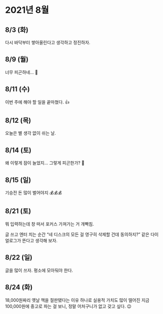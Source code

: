 # 2021년 8월

## 8/3 (화)

다시 바닥부터 쌓아올린다고 생각하고 정진하자.

## 8/9 (월)

너무 피곤하네... 🤔

## 8/11 (수)

이번 주에 해야 할 일을 끝마쳤다. 👍

## 8/12 (목)

오늘은 별 생각 없이 쉬는 날.

## 8/14 (토)

왜 이렇게 잠이 늘었지... 그렇게 피곤한가? 🤔

## 8/15 (일)

기승전 돈 많이 벌어야지 💰💰💰

## 8/21 (토)

뭐 입력하는데 창 떠서 포커스 가져가는 거 개빡침.

글 쓰고 엔터 치는 순간 “네 디스크의 모든 걸 영구히 삭제할 건데 동의하지?” 같은 다이얼로그가 뜬다고 생각해 보자.

## 8/22 (일)

글을 많이 쓰자. 평소에 모아둬야 한다.

## 8/24 (화)

18,000원짜리 옛날 책을 절판됐다는 이유 하나로 실용적 가치도 많이 떨어진 지금 100,000원에 중고로 파는 걸 보니, 정말 어처구니가 없고 갖고 싶다.  😉
